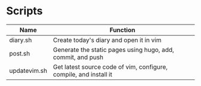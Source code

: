 # Scripts

| Name         | Function                                                     |
| ------------ | ------------------------------------------------------------ |
| diary.sh     | Create today's diary and open it in vim                      |
| post.sh      | Generate the static pages using hugo, add, commit, and push  |
| updatevim.sh | Get latest source code of vim, configure, compile, and install it |

